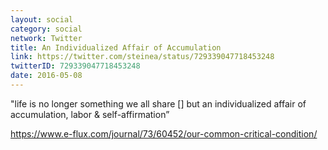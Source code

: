 ```yaml
---
layout: social
category: social
network: Twitter
title: An Individualized Affair of Accumulation
link: https://twitter.com/steinea/status/729339047718453248
twitterID: 729339047718453248
date: 2016-05-08
---
```


"life is no longer something we all share [] but an individualized affair of accumulation, labor & self-affirmation”

<https://www.e-flux.com/journal/73/60452/our-common-critical-condition/>
